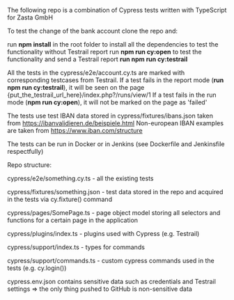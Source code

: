 The following repo is a combination of Cypress tests written with TypeScript for Zasta GmbH

To test the change of the bank account clone the repo and:

run **npm install** in the root folder to install all the dependencies
to test the functionality without Testrail report run **npm run cy:open**
to test the functionality and send a Testrail report **run npm run cy:testrail**

All the tests in the cypress/e2e/account.cy.ts are marked with corresponding testcases from Testrail.
If a test fails in the report mode (**run npm run cy:testrail**), it will be seen on the page {put_the_testrail_url_here}/index.php?/runs/view/1
If a test fails in the run mode (**npm run cy:open**), it will not be marked on the page as 'failed'

The tests use test IBAN data stored in cypress/fixtures/ibans.json taken from https://ibanvalidieren.de/beispiele.html
Non-european IBAN examples are taken from https://www.iban.com/structure


The tests can be run in Docker or in Jenkins (see Dockerfile and Jenkinsfile respectfully)

Repo structure:

cypress/e2e/something.cy.ts - all the existing tests

cypress/fixtures/something.json - test data stored in the repo and acquired in the tests via cy.fixture() command

cypress/pages/SomePage.ts - page object model storing all selectors and functions for a certain page in the application

cypress/plugins/index.ts - plugins used with Cypress (e.g. Testrail)

cypress/support/index.ts - types for commands

cypress/support/commands.ts - custom cypress commands used in the tests (e.g. cy.login())

cypress.env.json contains sensitive data such as credentials and Testrail settings => the only thing pushed to GitHub is non-sensitive data
